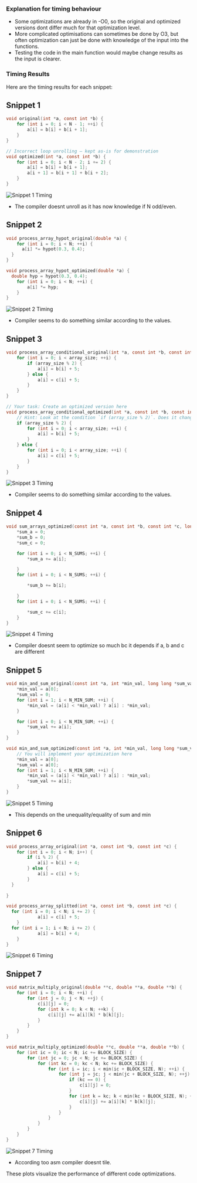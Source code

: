 
### Explanation for timing behaviour

- Some optimizations are already in -O0, so the original and optimized versions dont differ much for that optimization level.
- More complicated optimisations can sometimes be done by O3, but often optimization can just be done with knowledge of the input into the functions.
- Testing the code in the main function would maybe change results as the input is clearer.




### Timing Results

Here are the timing results for each snippet:


## Snippet 1
```c
void original(int *a, const int *b) {
    for (int i = 0; i < N - 1; ++i) {
        a[i] = b[i] + b[i + 1];
    }
}

// Incorrect loop unrolling – kept as-is for demonstration
void optimized(int *a, const int *b) {
    for (int i = 0; i < N - 2; i += 2) {
        a[i] = b[i] + b[i + 1];
        a[i + 1] = b[i + 1] + b[i + 2];
    }
}
```
![Snippet 1 Timing](plots/snippet1_timing_compare.png)

- The compiler doesnt unroll as it has now knowledge if N odd/even.

## Snippet 2
```c
void process_array_hypot_original(double *a) {
    for (int i = 0; i < N; ++i) {
      a[i] *= hypot(0.3, 0.4);
  }
}

void process_array_hypot_optimized(double *a) {
  double hyp = hypot(0.3, 0.4);
    for (int i = 0; i < N; ++i) {
        a[i] *= hyp;
    }
}
```
![Snippet 2 Timing](plots/snippet2_timing_compare.png)

- Compiler seems to do something similar according to the values.


## Snippet 3
```c
void process_array_conditional_original(int *a, const int *b, const int *c, int array_size) {
    for (int i = 0; i < array_size; ++i) {
        if (array_size % 2) {
            a[i] = b[i] + 5;
        } else {
            a[i] = c[i] + 5;
        }
    }
}

// Your task: Create an optimized version here
void process_array_conditional_optimized(int *a, const int *b, const int *c, int array_size) {
    // Hint: Look at the condition `if (array_size % 2)`. Does it change during the loop?
    if (array_size % 2) {
        for (int i = 0; i < array_size; ++i) {
            a[i] = b[i] + 5;
        }
    } else {
        for (int i = 0; i < array_size; ++i) {
            a[i] = c[i] + 5;
        }
    }
}
```

![Snippet 3 Timing](plots/snippet3_timing_compare.png)

- Compiler seems to do something similar according to the values.

## Snippet 4
```c
void sum_arrays_optimized(const int *a, const int *b, const int *c, long long *sum_a, long long *sum_b, long long *sum_c) {
    *sum_a = 0;
    *sum_b = 0;
    *sum_c = 0;

    for (int i = 0; i < N_SUMS; ++i) {
        *sum_a += a[i];

    }
    for (int i = 0; i < N_SUMS; ++i) {

        *sum_b += b[i];

    }
    for (int i = 0; i < N_SUMS; ++i) {

        *sum_c += c[i];
    }
}
```

![Snippet 4 Timing](plots/snippet4_timing_compare.png)

- Compiler doesnt seem to optimize so much bc it depends if a, b and c are different

## Snippet 5
```c
void min_and_sum_original(const int *a, int *min_val, long long *sum_val) {
    *min_val = a[0];
    *sum_val = 0;
    for (int i = 1; i < N_MIN_SUM; ++i) {
        *min_val = (a[i] < *min_val) ? a[i] : *min_val;
    }

    for (int i = 0; i < N_MIN_SUM; ++i) {
        *sum_val += a[i];
    }
}

void min_and_sum_optimized(const int *a, int *min_val, long long *sum_val) {
    // You will implement your optimization here
    *min_val = a[0];
    *sum_val = a[0];
    for (int i = 1; i < N_MIN_SUM; ++i) {
        *min_val = (a[i] < *min_val) ? a[i] : *min_val;
        *sum_val += a[i];
    }
}
```
![Snippet 5 Timing](plots/snippet5_timing_compare.png)

- This depends on the unequality/equality of sum and min

## Snippet 6
```c
void process_array_original(int *a, const int *b, const int *c) {
    for (int i = 0; i < N; i++) {
        if (i % 2) {
            a[i] = b[i] + 4;
        } else {
            a[i] = c[i] + 5;
        }
  }
    
}

void process_array_splitted(int *a, const int *b, const int *c) {
  for (int i = 0; i < N; i += 2) {
            a[i] = c[i] + 5;
    }
  for (int i = 1; i < N; i += 2) {
            a[i] = b[i] + 4;
    }
}

```

![Snippet 6 Timing](plots/snippet6_timing_compare.png)

## Snippet 7
```c
void matrix_multiply_original(double **c, double **a, double **b) {
    for (int i = 0; i < N; ++i) {
        for (int j = 0; j < N; ++j) {
            c[i][j] = 0;
            for (int k = 0; k < N; ++k) {
                c[i][j] += a[i][k] * b[k][j];
            }
        }
    }
}

void matrix_multiply_optimized(double **c, double **a, double **b) {
    for (int ic = 0; ic < N; ic += BLOCK_SIZE) {
        for (int jc = 0; jc < N; jc += BLOCK_SIZE) {
            for (int kc = 0; kc < N; kc += BLOCK_SIZE) {
                for (int i = ic; i < min(ic + BLOCK_SIZE, N); ++i) {
                    for (int j = jc; j < min(jc + BLOCK_SIZE, N); ++j) {
                        if (kc == 0) {
                            c[i][j] = 0;
                        }
                        for (int k = kc; k < min(kc + BLOCK_SIZE, N); ++k) {
                            c[i][j] += a[i][k] * b[k][j];
                        }
                    }
                }
            }
        }
    }
}
```

![Snippet 7 Timing](plots/snippet7_timing_compare.png)

- According too asm compiler doesnt tile.

These plots visualize the performance of different code optimizations.
